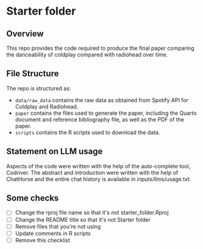 # Starter folder

## Overview

This repo provides the code required to produce the final paper comparing the danceability of coldplay compared with radiohead over time. 


## File Structure

The repo is structured as:

-   `data/raw_data` contains the raw data as obtained from Spotify API for Coldplay and Radiohead.
-   `paper` contains the files used to generate the paper, including the Quarto document and reference bibliography file, as well as the PDF of the paper. 
-   `scripts` contains the R scripts used to download the data.


## Statement on LLM usage

Aspects of the code were written with the help of the auto-complete tool, Codriver. The abstract and introduction were written with the help of ChatHorse and the entire chat history is available in inputs/llms/usage.txt.

## Some checks

- [ ] Change the rproj file name so that it's not starter_folder.Rproj
- [ ] Change the README title so that it's not Starter folder
- [ ] Remove files that you're not using
- [ ] Update comments in R scripts
- [ ] Remove this checklist